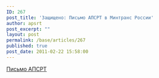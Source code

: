 ```yaml
---
ID: 267
post_title: 'Защищено: Письмо АПСРТ в Минтранс России'
author: apsrt
post_excerpt: ""
layout: post
permalink: /base/articles/267
published: true
post_date: 2011-02-22 15:58:00
---
```

<a href="http://www.apsrt.ru/docs/mintrans2202.doc">Письмо АПСРТ</a>